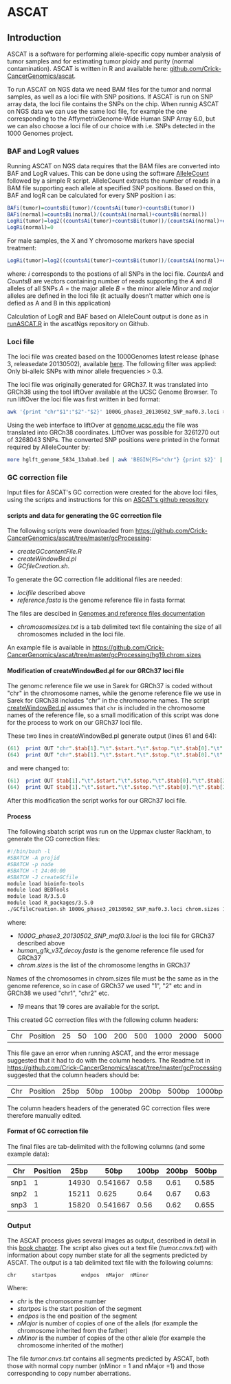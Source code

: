 # ASCAT

## Introduction

ASCAT is a software for performing allele-specific copy number analysis of tumor samples and for estimating tumor ploidy and purity (normal contamination).
ASCAT is written in R and available here: [github.com/Crick-CancerGenomics/ascat](https://github.com/Crick-CancerGenomics/ascat).

To run ASCAT on NGS data we need BAM files for the tumor and normal samples, as well as a loci file with SNP positions.
If ASCAT is run on SNP array data, the loci file contains the SNPs on the chip.
When runnig ASCAT on NGS data we can use the same loci file, for example the one corresponding to the AffymetrixGenome-Wide Human SNP Array 6.0, but we can also choose a loci file of our choice with i.e. SNPs detected in the 1000 Genomes project.

### BAF and LogR values

Running ASCAT on NGS data requires that the BAM files are converted into BAF and LogR values.
This can be done using the software [AlleleCount](https://github.com/cancerit/alleleCount) followed by a simple R script.
AlleleCount extracts the number of reads in a BAM file supporting each allele at specified SNP positions.
Based on this, BAF and logR can be calculated for every SNP position i as:

```R
BAFi(tumor)=countsBi(tumor)/(countsAi(tumor)+countsBi(tumor))
BAFi(normal)=countsBi(normal)/(countsAi(normal)+countsBi(normal))
LogRi(tumor)=log2((countsAi(tumor)+countsBi(tumor))/(countsAi(normal)+countsBi(normal)) - median(log2((countsA(tumor)+countsB(tumor))/(countsA(normal)+countsB(normal)))
LogRi(normal)=0
```

For male samples, the X and Y chromosome markers have special treatment:

```R
LogRi(tumor)=log2((countsAi(tumor)+countsBi(tumor))/(countsAi(normal)+countsBi(normal))-1 - median(log2((countsA(tumor)+countsB(tumor))/(countsA(normal)+countsB(normal))-1)
```

where:
*i* corresponds to the postions of all SNPs in the loci file.
*CountsA* and *CountsB* are vectors containing number of reads supporting the *A* and *B* alleles of all SNPs
*A* = the major allele
*B* = the minor allele
*Minor* and *major* alleles are defined in the loci file (it actually doesn't matter which one is defied as A and B in this application)

Calculation of LogR and BAF based on AlleleCount output is done as in [runASCAT.R](https://github.com/cancerit/ascatNgs/tree/dev/perl/share/ascat/runASCAT.R) in the ascatNgs repository on Github.

### Loci file

The loci file was created based on the 1000Genomes latest release (phase 3, releasedate 20130502), available [here](ftp://ftp.1000genomes.ebi.ac.uk/vol1/ftp//release/20130502/ALL.wgs.phase3_shapeit2_mvncall_integrated_v5b.20130502.sites.vcf.gz).
The following filter was applied: Only bi-allelc SNPs with minor allele frequencies > 0.3.

The loci file was originally generated for GRCh37.
It was translated into GRCh38 using the tool liftOver available at the UCSC Genome Browser.
To run liftOver the loci file was first written in bed format:

```bash
awk '{print "chr"$1":"$2"-"$2}' 1000G_phase3_20130502_SNP_maf0.3.loci > 1000G_phase3_20130502_SNP_maf0.3.bed
```

Using the web interface to liftOver at [genome.ucsc.edu](https://genome.ucsc.edu/cgi-bin/hgLiftOver) the file was translated into GRCh38 coordinates.
LiftOver was possible for 3261270 out of 3268043 SNPs.
The converted SNP positions were printed in the format required by AlleleCounter by:

```bash
more hglft_genome_5834_13aba0.bed | awk 'BEGIN{FS="chr"} {print $2}' | awk 'BEGIN{FS="-"} {print $1}' | awk 'BEGIN{FS=":";OFS="\t"} {print $1,$2}' > 1000G_phase3_GRCh38_maf0.3.loci
```

### GC correction file

Input files for ASCAT's GC correction were created for the above loci files, using the scripts and instructions for this on [ASCAT's github repository](https://github.com/Crick-CancerGenomics/ascat/tree/master/gcProcessing)

#### scripts and data for generating the GC correction file

The following scripts were downloaded from <https://github.com/Crick-CancerGenomics/ascat/tree/master/gcProcessing>:

- *createGCcontentFile.R*
- *createWindowBed.pl*
- *GCfileCreation.sh*.

To generate the GC correction file additional files are needed:

- *locifile* described above
- *reference.fasta* is the genome reference file in fasta format

The files are descibed in [Genomes and reference files documentation](reference.md)

- *chromosomesizes.txt* is a tab delimited text file containing the size of all chromosomes included in the loci file.

An example file is available in <https://github.com/Crick-CancerGenomics/ascat/tree/master/gcProcessing/hg19.chrom.sizes>

#### Modification of createWindowBed.pl for our GRCh37 loci file

The genomc reference file we use in Sarek for GRCh37 is coded without "chr" in the chromosome names, while the genome reference file we use in Sarek for GRCh38 includes "chr" in the chromosome names.
The script [createWindowBed.pl](https://github.com/Crick-CancerGenomics/ascat/tree/master/gcProcessing/createWindowBed.pl) assumes that `chr` is included in the chromosome names of the reference file, so a small modification of this script was done for the process to work on our GRCh37 loci file.

These two lines in createWindowBed.pl generate output (lines 61 and 64):

```perl
(61)  print OUT "chr".$tab[1]."\t".$start."\t".$stop."\t".$tab[0]."\t".$tab[2]."\t".($w*2+1)."\n";
(64)  print OUT "chr".$tab[1]."\t".$start."\t".$stop."\t".$tab[0]."\t".$tab[2]."\t".($w*2)."\n";
```

and were changed to:

```perl
(61)  print OUT $tab[1]."\t".$start."\t".$stop."\t".$tab[0]."\t".$tab[2]."\t".($w*2+1)."\n";
(64)  print OUT $tab[1]."\t".$start."\t".$stop."\t".$tab[0]."\t".$tab[2]."\t".($w*2)."\n";
```

After this modification the script works for our GRCh37 loci file.

#### Process

The following sbatch script was run on the Uppmax cluster Rackham, to generate the CG correction files:

```bash
#!/bin/bash -l
#SBATCH -A projid
#SBATCH -p node
#SBATCH -t 24:00:00
#SBATCH -J createGCfile
module load bioinfo-tools
module load BEDTools
module load R/3.5.0
module load R_packages/3.5.0
./GCfileCreation.sh 1000G_phase3_20130502_SNP_maf0.3.loci chrom.sizes 19 human_g1k_v37_decoy.fasta
```

where:

- *1000G_phase3_20130502_SNP_maf0.3.loci* is the loci file for GRCh37 described above
- *human_g1k_v37_decoy.fasta* is the genome reference file used for GRCh37
- *chrom.sizes* is the list of the chromosome lengths in GRCh37

Names of the chromosomes in chrom.sizes file must be the same as in the genome reference, so in case of GRCh37 we used "1", "2" etc and in GRCh38 we used "chr1", "chr2" etc.

- *19* means that 19 cores are available for the script.

This created GC correction files with the following column headers:

| | | | | | | | | | | | | | | | | | | | |
|-|-|-|-|-|-|-|-|-|-|-|-|-|-|-|-|-|-|-|-|
|Chr|Position|25|50|100|200|500|1000|2000|5000|10000|20000|50000|100000|200000|500000|1M|2M|5M|10M|

This file gave an error when running ASCAT, and the error message suggested that it had to do with the column headers.
The Readme.txt in <https://github.com/Crick-CancerGenomics/ascat/tree/master/gcProcessing> suggested that the column headers should be:

| | | | | | | | | | | | | | | | | | | | |
|-|-|-|-|-|-|-|-|-|-|-|-|-|-|-|-|-|-|-|-|
|Chr|Position|25bp|50bp|100bp|200bp|500bp|1000bp|2000bp|5000bp|10000bp|20000bp|50000bp|100000bp|200000bp|500000bp|1M|2M|5M|10M|

The column headers headers of the generated GC correction files were therefore manually edited.

#### Format of GC correction file

The final files are tab-delimited with the following columns (and some example data):

|Chr|Position|25bp|50bp|100bp|200bp|500bp|1000bp|2000bp|5000bp|10000bp|20000bp|50000bp|100000bp|200000bp|500000bp|1M|2M|5M|10M|
|-|-|-|-|-|-|-|-|-|-|-|-|-|-|-|-|-|-|-|-|
|snp1|1|14930|0.541667|0.58|0.61|0.585|0.614|0.62|0.6|0.5888|0.588|0.4277|0.395041|0.380702|0.383259|0.341592|0.339747|0.386343|0.500537|0.511514
|snp2|1|15211|0.625|0.64|0.67|0.63|0.61|0.612|0.6135|0.591|0.5922|0.4358|0.39616|0.380411|0.383167|0.34163|0.339771|0.386417|0.500558|0.511511
|snp3|1|15820|0.541667|0.56|0.62|0.655|0.65|0.612|0.5885|0.5936|0.5797|0.4511|0.397771|0.379945|0.382999|0.341791|0.339832|0.386554|0.500579|0.511504

### Output

The ASCAT process gives several images as output, described in detail in this [book chapter](http://www.ncbi.nlm.nih.gov/pubmed/22130873).
The script also gives out a text file (*tumor.cnvs.txt*) with information about copy number state for all the segments predicted by ASCAT.
The output is a tab delimited text file with the following columns:

```text
chr     startpos        endpos  nMajor  nMinor
```

Where:

- *chr* is the chromosome number
- *startpos* is the start position of the segment
- *endpos* is the end position of the segment
- *nMajor* is number of copies of one of the allels (for example the chromosome inherited from the father)
- *nMinor* is the number of copies of the other allele (for example the chromosome inherited of the mother)

The file *tumor.cnvs.txt* contains all segments predicted by ASCAT, both those with normal copy number (nMinor = 1 and nMajor =1) and those corresponding to copy number aberrations.
